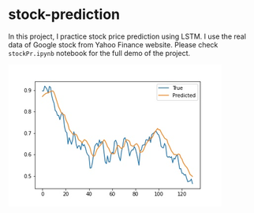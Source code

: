 # stock-prediction

In this project, I practice stock price prediction using LSTM. I use the real data of Google stock from Yahoo Finance website. Please check ```stockPr.ipynb``` notebook for the full demo of the project.

![](images/stock.jpg)
